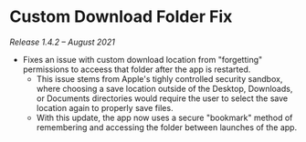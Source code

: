 # Custom Download Folder Fix
*Release 1.4.2 – August 2021*

- Fixes an issue with custom download location from "forgetting" permissions to acceess that folder after the app is restarted. 
  - This issue stems from Apple's tighly controlled security sandbox, where choosing a save location outside of the Desktop, Downloads, or Documents directories would require the user to select the save location again to properly save files. 
  - With this update, the app now uses a secure "bookmark" method of remembering and accessing the folder between launches of the app.
